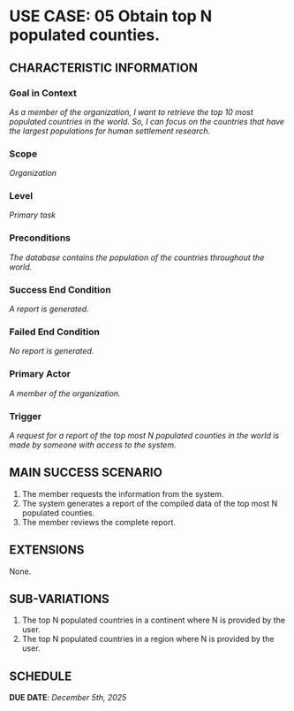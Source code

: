 # USE CASE: 05 Obtain top N populated counties.

## CHARACTERISTIC INFORMATION

### Goal in Context

*As a member of the organization, I want to retrieve the top 10 most populated countries in the world. So, I can focus on the countries that have the largest populations for human settlement research.*

### Scope

*Organization*

### Level

*Primary task*

### Preconditions

*The database contains the population of the countries throughout the world.*

### Success End Condition

*A report is generated.*

### Failed End Condition

*No report is generated.*

### Primary Actor

*A member of the organization.*

### Trigger

*A request for a report of the top most N populated counties in the world  is made by someone with access to the system.*

## MAIN SUCCESS SCENARIO

1. The member requests the information from the system.
2. The system generates a report of the compiled data of the top most N populated counties.
3. The member reviews the complete report.

## EXTENSIONS

None.

## SUB-VARIATIONS

1. The top N populated countries in a continent where N is provided by the user.
2. The top N populated countries in a region where N is provided by the user.


## SCHEDULE

**DUE DATE**:  *December 5th, 2025*
